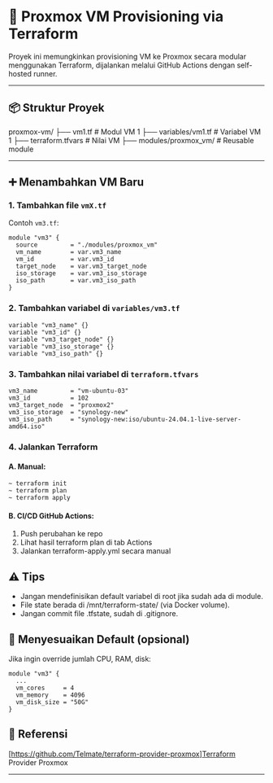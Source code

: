 # 🚀 Proxmox VM Provisioning via Terraform

Proyek ini memungkinkan provisioning VM ke Proxmox secara modular menggunakan Terraform, dijalankan melalui GitHub Actions dengan self-hosted runner.

---

## 📦 Struktur Proyek

proxmox-vm/
├── vm1.tf # Modul VM 1
├── variables/vm1.tf # Variabel VM 1
├── terraform.tfvars # Nilai VM
├── modules/proxmox_vm/ # Reusable module

---

## ➕ Menambahkan VM Baru

### 1. Tambahkan file `vmX.tf`

Contoh `vm3.tf`:
```hcl
module "vm3" {
  source         = "./modules/proxmox_vm"
  vm_name        = var.vm3_name
  vm_id          = var.vm3_id
  target_node    = var.vm3_target_node
  iso_storage    = var.vm3_iso_storage
  iso_path       = var.vm3_iso_path
}
```

### 2. Tambahkan variabel di `variables/vm3.tf`

```hcl
variable "vm3_name" {}
variable "vm3_id" {}
variable "vm3_target_node" {}
variable "vm3_iso_storage" {}
variable "vm3_iso_path" {}
```

### 3. Tambahkan nilai variabel di `terraform.tfvars`

```hcl
vm3_name         = "vm-ubuntu-03"
vm3_id           = 102
vm3_target_node  = "proxmox2"
vm3_iso_storage  = "synology-new"
vm3_iso_path     = "synology-new:iso/ubuntu-24.04.1-live-server-amd64.iso"
```

### 4. Jalankan Terraform
#### A. Manual:
```
~ terraform init
~ terraform plan
~ terraform apply
```

#### B. CI/CD GitHub Actions:
1. Push perubahan ke repo
2. Lihat hasil terraform plan di tab Actions
3. Jalankan terraform-apply.yml secara manual

## ⚠️ Tips
- Jangan mendefinisikan default variabel di root jika sudah ada di module.
- File state berada di /mnt/terraform-state/ (via Docker volume).
- Jangan commit file .tfstate, sudah di .gitignore.

## 🧩 Menyesuaikan Default (opsional)
Jika ingin override jumlah CPU, RAM, disk:

```hcl
module "vm3" {
  ...
  vm_cores     = 4
  vm_memory    = 4096
  vm_disk_size = "50G"
}
```

## 📎 Referensi
[https://github.com/Telmate/terraform-provider-proxmox]Terraform Provider Proxmox

---